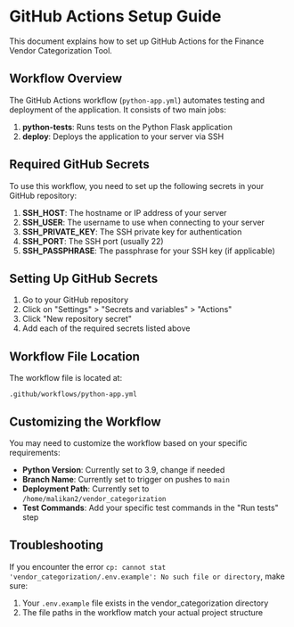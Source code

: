 # GitHub Actions Setup Guide

This document explains how to set up GitHub Actions for the Finance Vendor Categorization Tool.

## Workflow Overview

The GitHub Actions workflow (`python-app.yml`) automates testing and deployment of the application. It consists of two main jobs:

1. **python-tests**: Runs tests on the Python Flask application
2. **deploy**: Deploys the application to your server via SSH

## Required GitHub Secrets

To use this workflow, you need to set up the following secrets in your GitHub repository:

1. **SSH_HOST**: The hostname or IP address of your server
2. **SSH_USER**: The username to use when connecting to your server
3. **SSH_PRIVATE_KEY**: The SSH private key for authentication
4. **SSH_PORT**: The SSH port (usually 22)
5. **SSH_PASSPHRASE**: The passphrase for your SSH key (if applicable)

## Setting Up GitHub Secrets

1. Go to your GitHub repository
2. Click on "Settings" > "Secrets and variables" > "Actions"
3. Click "New repository secret"
4. Add each of the required secrets listed above

## Workflow File Location

The workflow file is located at:
```
.github/workflows/python-app.yml
```

## Customizing the Workflow

You may need to customize the workflow based on your specific requirements:

- **Python Version**: Currently set to 3.9, change if needed
- **Branch Name**: Currently set to trigger on pushes to `main`
- **Deployment Path**: Currently set to `/home/malikan2/vendor_categorization`
- **Test Commands**: Add your specific test commands in the "Run tests" step

## Troubleshooting

If you encounter the error `cp: cannot stat 'vendor_categorization/.env.example': No such file or directory`, make sure:

1. Your `.env.example` file exists in the vendor_categorization directory
2. The file paths in the workflow match your actual project structure
